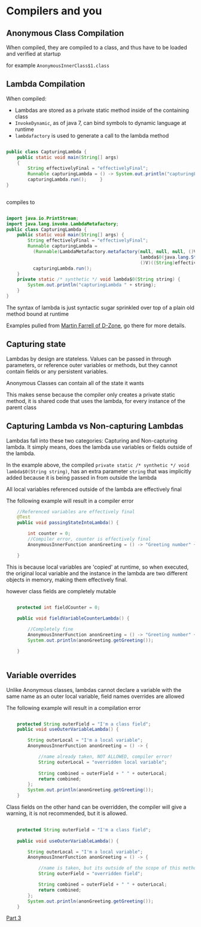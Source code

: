 
# Compilers and you

## Anonymous Class Compilation

When compiled, they are compiled to a class, and thus have to be loaded and verified at startup

for example `AnonymousInnerClass$1.class`

## Lambda Compilation

When compiled:
* Lambdas are stored as a private static method inside of the containing class
* `InvokeDynamic`, as of java 7, can bind symbols to dynamic language at runtime
* `lambdafactory` is used to generate a call to the lambda method

```java

public class CapturingLambda {     
    public static void main(String[] args) 
    {         
        String effectivelyFinal = "effectivelyFinal";         
        Runnable capturingLambda = () -> System.out.println("capturingLambda " + effectivelyFinal);         
        capturingLambda.run();     } 
}
  
```

compiles to
 
```java

import java.io.PrintStream; 
import java.lang.invoke.LambdaMetafactory; 
public class CapturingLambda {     
    public static void main(String[] args) {        
        String effectivelyFinal = "effectivelyFinal";         
        Runnable capturingLambda = 
          (Runnable)LambdaMetafactory.metafactory(null, null, null, ()V, 
                                                  lambda$0(java.lang.String ), 
                                                  ()V)((String)effectivelyFinal); 
          capturingLambda.run();     
    }     
    private static /* synthetic */ void lambda$0(String string) {         
        System.out.println("capturingLambda " + string);     
    } 
}

```

The syntax of lambda is just syntactic sugar sprinkled over top of a plain old method bound at runtime



Examples pulled from [Martin Farrell of D-Zone](https://dzone.com/articles/how-lambdas-and-anonymous-inner-classesaic-work), go there for more details.

## Capturing state

Lambdas by design are stateless.
Values can be passed in through parameters, or reference outer variables or methods, but they cannot contain fields or any persistent variables.

Anonymous Classes can contain all of the state it wants

This makes sense because the compiler only creates a private static method, it is shared code that uses the lambda, for every instance of the parent class

## Capturing Lambda vs Non-capturing Lambdas

Lambdas fall into these two categories: Capturing and Non-capturing lambda. It simply means, does the lambda use variables or fields outside of the lambda.

In the example above, the compiled `private static /* synthetic */ void lambda$0(String string)`, has an extra parameter `string` that was implicitly added because it is being passed in from outside the lambda 

All local variables referenced outside of the lambda are effectively final

The following example will result in a compiler error

```java
	//Referenced variables are effectively final
	@Test
	public void passingStateIntoLambda() {

		int counter = 0;
		//Compiler error, counter is effectively final
		AnonymousInnerFunction anonGreeting = () -> "Greeting number" + counter++;

	}
```

This is because local variables are 'copied' at runtime, so when executed, the original local variable and the instance in the lambda are two different objects in memory, making them effectively final.

however class fields are completely mutable

```java

	protected int fieldCounter = 0;
	
	public void fieldVariableCounterLambda() {

		//Completely fine
		AnonymousInnerFunction anonGreeting = () -> "Greeting number" + fieldCounter++;
		System.out.println(anonGreeting.getGreeting());

	}
	
```


## Variable overrides

Unlike Anonymous classes, lambdas cannot declare a variable with the same name as an outer local variable, field names overrides are allowed

The following example will result in a compilation error

```java

	protected String outerField = "I'm a class field";
	public void useOuterVariableLambda() {

		String outerLocal = "I'm a local variable";
		AnonymousInnerFunction anonGreeting = () -> {

			//name already taken, NOT ALLOWED, compiler error!
			String outerLocal = "overridden local variable";
			
			String combined = outerField + " " + outerLocal;
			return combined;
		};
		System.out.println(anonGreeting.getGreeting());
	}
```

Class fields on the other hand can be overridden, the compiler will give a warning, it is not recommended, but it is allowed.

```java
	
	protected String outerField = "I'm a class field";
	
	public void useOuterVariableLambda() {

		String outerLocal = "I'm a local variable";
		AnonymousInnerFunction anonGreeting = () -> {

			//name is taken, but its outside of the scope of this method
			String outerField = "overridden field";

			String combined = outerField + " " + outerLocal;
			return combined;
		};
		System.out.println(anonGreeting.getGreeting());
	}
```

[Part 3](../part3_functionalInterfaces/README.md)